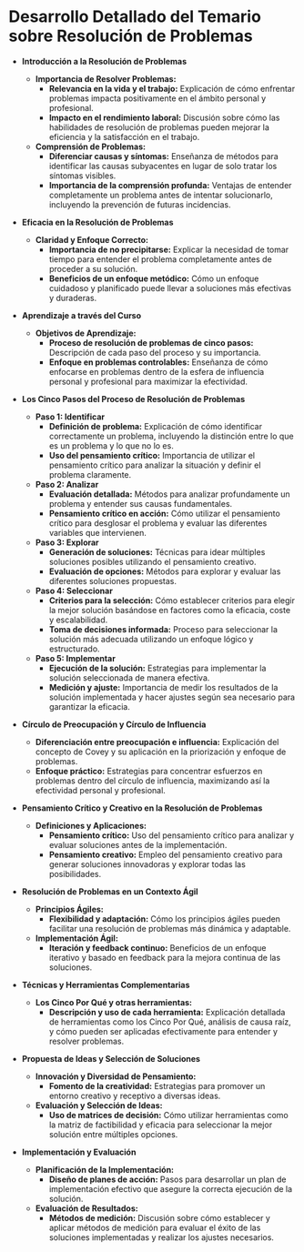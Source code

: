 # Desarrollo Detallado del Temario sobre Resolución de Problemas

- **Introducción a la Resolución de Problemas**
   - **Importancia de Resolver Problemas:**
     - **Relevancia en la vida y el trabajo:** Explicación de cómo enfrentar problemas impacta positivamente en el ámbito personal y profesional.
     - **Impacto en el rendimiento laboral:** Discusión sobre cómo las habilidades de resolución de problemas pueden mejorar la eficiencia y la satisfacción en el trabajo.
   - **Comprensión de Problemas:**
     - **Diferenciar causas y síntomas:** Enseñanza de métodos para identificar las causas subyacentes en lugar de solo tratar los síntomas visibles.
     - **Importancia de la comprensión profunda:** Ventajas de entender completamente un problema antes de intentar solucionarlo, incluyendo la prevención de futuras incidencias.

- **Eficacia en la Resolución de Problemas**
   - **Claridad y Enfoque Correcto:**
     - **Importancia de no precipitarse:** Explicar la necesidad de tomar tiempo para entender el problema completamente antes de proceder a su solución.
     - **Beneficios de un enfoque metódico:** Cómo un enfoque cuidadoso y planificado puede llevar a soluciones más efectivas y duraderas.

- **Aprendizaje a través del Curso**
   - **Objetivos de Aprendizaje:**
     - **Proceso de resolución de problemas de cinco pasos:** Descripción de cada paso del proceso y su importancia.
     - **Enfoque en problemas controlables:** Enseñanza de cómo enfocarse en problemas dentro de la esfera de influencia personal y profesional para maximizar la efectividad.

- **Los Cinco Pasos del Proceso de Resolución de Problemas**
   - **Paso 1: Identificar**
     - **Definición de problema:** Explicación de cómo identificar correctamente un problema, incluyendo la distinción entre lo que es un problema y lo que no lo es.
     - **Uso del pensamiento crítico:** Importancia de utilizar el pensamiento crítico para analizar la situación y definir el problema claramente.
   - **Paso 2: Analizar**
     - **Evaluación detallada:** Métodos para analizar profundamente un problema y entender sus causas fundamentales.
     - **Pensamiento crítico en acción:** Cómo utilizar el pensamiento crítico para desglosar el problema y evaluar las diferentes variables que intervienen.
   - **Paso 3: Explorar**
     - **Generación de soluciones:** Técnicas para idear múltiples soluciones posibles utilizando el pensamiento creativo.
     - **Evaluación de opciones:** Métodos para explorar y evaluar las diferentes soluciones propuestas.
   - **Paso 4: Seleccionar**
     - **Criterios para la selección:** Cómo establecer criterios para elegir la mejor solución basándose en factores como la eficacia, coste y escalabilidad.
     - **Toma de decisiones informada:** Proceso para seleccionar la solución más adecuada utilizando un enfoque lógico y estructurado.
   - **Paso 5: Implementar**
     - **Ejecución de la solución:** Estrategias para implementar la solución seleccionada de manera efectiva.
     - **Medición y ajuste:** Importancia de medir los resultados de la solución implementada y hacer ajustes según sea necesario para garantizar la eficacia.

- **Círculo de Preocupación y Círculo de Influencia**
   - **Diferenciación entre preocupación e influencia:** Explicación del concepto de Covey y su aplicación en la priorización y enfoque de problemas.
   - **Enfoque práctico:** Estrategias para concentrar esfuerzos en problemas dentro del círculo de influencia, maximizando así la efectividad personal y profesional.

- **Pensamiento Crítico y Creativo en la Resolución de Problemas**
   - **Definiciones y Aplicaciones:**
     - **Pensamiento crítico:** Uso del pensamiento crítico para analizar y evaluar soluciones antes de la implementación.
     - **Pensamiento creativo:** Empleo del pensamiento creativo para generar soluciones innovadoras y explorar todas las posibilidades.

- **Resolución de Problemas en un Contexto Ágil**
   - **Principios Ágiles:**
     - **Flexibilidad y adaptación:** Cómo los principios ágiles pueden facilitar una resolución de problemas más dinámica y adaptable.
   - **Implementación Ágil:**
     - **Iteración y feedback continuo:** Beneficios de un enfoque iterativo y basado en feedback para la mejora continua de las soluciones.

- **Técnicas y Herramientas Complementarias**
   - **Los Cinco Por Qué y otras herramientas:**
     - **Descripción y uso de cada herramienta:** Explicación detallada de herramientas como los Cinco Por Qué, análisis de causa raíz, y cómo pueden ser aplicadas efectivamente para entender y resolver problemas.

- **Propuesta de Ideas y Selección de Soluciones**
   - **Innovación y Diversidad de Pensamiento:**
     - **Fomento de la creatividad:** Estrategias para promover un entorno creativo y receptivo a diversas ideas.
   - **Evaluación y Selección de Ideas:**
     - **Uso de matrices de decisión:** Cómo utilizar herramientas como la matriz de factibilidad y eficacia para seleccionar la mejor solución entre múltiples opciones.

- **Implementación y Evaluación**
   - **Planificación de la Implementación:**
     - **Diseño de planes de acción:** Pasos para desarrollar un plan de implementación efectivo que asegure la correcta ejecución de la solución.
   - **Evaluación de Resultados:**
     - **Métodos de medición:** Discusión sobre cómo establecer y aplicar métodos de medición para evaluar el éxito de las soluciones implementadas y realizar los ajustes necesarios.